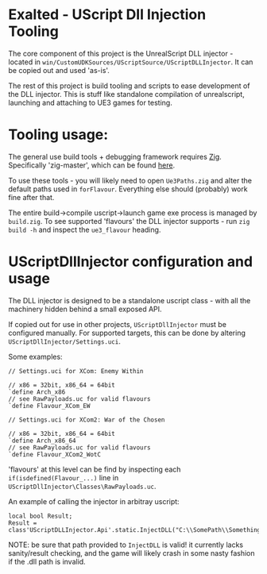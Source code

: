 # Exalted - UScript Dll Injection Tooling

The core component of this project is the UnrealScript DLL injector - located in `win/CustomUDKSources/UScriptSource/UScriptDLLInjector`. It can be copied out and used 'as-is'. 

The rest of this project is build tooling and scripts to ease development of the DLL injector. This is stuff like standalone compilation of unrealscript, launching and attaching to UE3 games for testing. 

# Tooling usage: 

The general use build tools + debugging framework requires [Zig](https://ziglang.org/). Specifically 'zig-master', which can be found [here](https://ziglang.org/download/). 

To use these tools - you will likely need to open `Ue3Paths.zig` and alter the default paths used in `forFlavour`. Everything else should (probably) work fine after that.

The entire build->compile uscript->launch game exe process is managed by `build.zig`. To see supported 'flavours' the DLL injector supports - run `zig build -h` and inspect the `ue3_flavour` heading.

# UScriptDllInjector configuration and usage

The DLL injector is designed to be a standalone uscript class - with all the machinery hidden behind a small exposed API.

If copied out for use in other projects, `UScriptDllInjector` must be configured manually. For supported targets, this can be done by altering `UScriptDllInjector/Settings.uci`. 

Some examples:

```unrealscript
// Settings.uci for XCom: Enemy Within

// x86 = 32bit, x86_64 = 64bit
`define Arch_x86
// see RawPayloads.uc for valid flavours
`define Flavour_XCom_EW
```

```unrealscript
// Settings.uci for XCom2: War of the Chosen

// x86 = 32bit, x86_64 = 64bit
`define Arch_x86_64
// see RawPayloads.uc for valid flavours
`define Flavour_XCom2_WotC
```

'flavours' at this level can be find by inspecting each `if(isdefined(Flavour_...)` line in `UScriptDllInjector\Classes\RawPayloads.uc`.

An example of calling the injector in arbitray uscript:

```unrealscript
local bool Result;
Result = class'UScriptDLLInjector.Api'.static.InjectDLL("C:\\SomePath\\Something.dll");
```

NOTE: be sure that path provided to `InjectDLL` is valid! it currently lacks sanity/result checking, and the game will likely crash in some nasty fashion if the .dll path is invalid.
